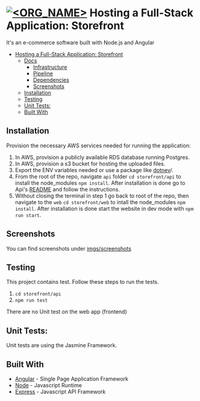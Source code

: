 # [![<ORG_NAME>](https://circleci.com/gh/Alyahya-A/storefront.svg?style=svg)](https://circleci.com/gh/Alyahya-A/storefront) Hosting a Full-Stack Application: Storefront

It's an e-commerce software built with Node.js and Angular

- [Hosting a Full-Stack Application: Storefront](#hosting-a-full-stack-application-storefront)
  - [Docs]()
    - [Infrastructure](docs/infrastructure.md)
    - [Pipeline](docs/pipeline.md)
    - [Dependencies](docs/dependencies.md)
    - [Screenshots](#Screenshots)
  - [Installation](#installation)
  - [Testing](#testing)
  - [Unit Tests:](#unit-tests)
  - [Built With](#built-with)

## Installation

Provision the necessary AWS services needed for running the application:

1. In AWS, provision a publicly available RDS database running Postgres.
1. In AWS, provision a s3 bucket for hosting the uploaded files.
1. Export the ENV variables needed or use a package like [dotnev](https://www.npmjs.com/package/dotenv)/.
1. From the root of the repo, navigate `api` folder `cd storefront/api` to install the node_modules `npm install`. After installation is done go to Api's [README](/storefront/api/README.md) and follow the instructions.
1. Without closing the terminal in step 1 go back to root of the repo, then navigate to the `web` `cd storefront/web` to intall the node_modules `npm install`. After installation is done start the website in dev mode with `npm run start`.

## Screenshots

You can find screenshots under [imgs/screenshots](imgs/screenshots/)

## Testing

This project contains test. Follow these steps to run the tests.

1. `cd storefront/api`
2. `npm run test`

There are no Unit test on the web app (frontend)

## Unit Tests:

Unit tests are using the Jasmine Framework.

## Built With

- [Angular](https://angular.io/) - Single Page Application Framework
- [Node](https://nodejs.org) - Javascript Runtime
- [Express](https://expressjs.com/) - Javascript API Framework
